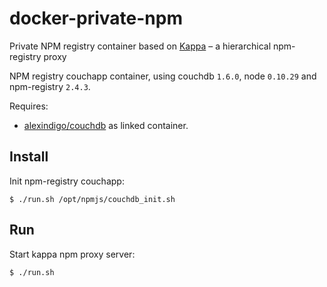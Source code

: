 docker-private-npm
==================

Private NPM registry container based on [Kappa](https://github.com/krakenjs/kappa) – a hierarchical npm-registry proxy

NPM registry couchapp container, using couchdb `1.6.0`, node `0.10.29` and npm-registry `2.4.3`.

Requires:
- [alexindigo/couchdb](https://registry.hub.docker.com/u/alexindigo/couchdb/) as linked container.

## Install

Init npm-registry couchapp:

```
$ ./run.sh /opt/npmjs/couchdb_init.sh
```

## Run

Start kappa npm proxy server:

```
$ ./run.sh
```
